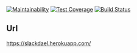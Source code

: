[![Maintainability](https://api.codeclimate.com/v1/badges/c7f817001e0adbad6bf8/maintainability)](https://codeclimate.com/github/Dael777/project-lvl4-s441/maintainability)
[![Test Coverage](https://api.codeclimate.com/v1/badges/c7f817001e0adbad6bf8/test_coverage)](https://codeclimate.com/github/Dael777/project-lvl4-s441/test_coverage)
[![Build Status](https://travis-ci.org/Dael777/project-lvl4-s441.svg?branch=master)](https://travis-ci.org/Dael777/project-lvl4-s441)

<h2>Url</h2>
<a href="https://slackdael.herokuapp.com/" target="_blank">https://slackdael.herokuapp.com/</a>
